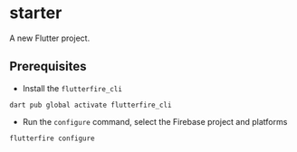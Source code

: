 # starter

A new Flutter project.

## Prerequisites

- Install the `flutterfire_cli`
```
dart pub global activate flutterfire_cli
```

- Run the `configure` command, select the Firebase project and platforms
```
flutterfire configure
```

